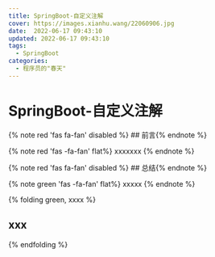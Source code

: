 ```yaml
---
title: SpringBoot-自定义注解
cover: https://images.xianhu.wang/22060906.jpg
date:  2022-06-17 09:43:10
updated: 2022-06-17 09:43:10
tags:
  - SpringBoot
categories:
  - 程序员的"春天"
---
```


#  SpringBoot-自定义注解
{% note red 'fas fa-fan' disabled %} ## 前言{% endnote %}

{% note red  'fas -fa-fan' flat%} 
xxxxxxx
{% endnote %}

{% note red 'fas fa-fan' disabled %} ## 总结{% endnote %}

{% note green  'fas -fa-fan' flat%} 
xxxxx
{% endnote %}

{%  folding green, xxxx %}
## xxx

{% endfolding %}